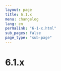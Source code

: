 ```yaml
---
layout: page
title: 6.1.x
menu: changelog
lang: en
permalink: "6-1-x.html"
sub_pages: false
page_type: "sub-page"
---
```

# 6.1.x
